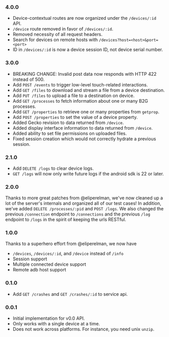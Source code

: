### 4.0.0

+ Device-contextual routes are now organized under the `/devices/:id` API.
+ `/device` route removed in favor of `/devices/:id`.
+ Removed necessity of all request headers.
+ Search for devices on remote hosts with `/devices?host=<host>&port=<port>`
+ ID in `/devices/:id` is now a device session ID, not device serial number.

### 3.0.0

+ BREAKING CHANGE: Invalid post data now responds with HTTP 422 instead of 500.
+ Add `POST /events` to trigger low-level touch-related interactions.
+ Add `GET /files` to download and stream a file from a device destination.
+ Add `PUT /files` to upload a file to a destination on device.
+ Add `GET /processes` to fetch information about one or many B2G processes.
+ Add `GET /properties` to retrieve one or many properties from `getprop`.
+ Add `POST /properties` to set the value of a device property.
+ Added Gecko revision to data returned from `/device`.
+ Added display interface information to data returned from `/device`.
+ Added ability to set file permissions on uploaded files.
+ Fixed session creation which would not correctly hydrate a previous session.

### 2.1.0

+ Add `DELETE /logs` to clear device logs.
+ `GET /logs` will now only write future logs if the android sdk is 22
  or later.

### 2.0.0

Thanks to more great patches from @eliperelman, we've now cleaned up a
lot of the server's internals and organized all of our test cases! In
addition, we've added `DELETE /processes/:pid` and `POST /logs`. We also
changed the previous `/connection` endpoint to `/connections` and the
previous `/log` endpoint to `/logs` in the spirit of keeping the urls RESTful.

### 1.0.0

Thanks to a superhero effort from @eliperelman, we now have

+ `/devices`, `/devices/:id`, and `/device` instead of `/info`
+ Session support
+ Multiple connected device support
+ Remote adb host support

### 0.1.0

+ Add `GET /crashes` and `GET /crashes/:id` to service api.

### 0.0.1

+ Initial implementation for v0.0 API.
+ Only works with a single device at a time.
+ Does not work across platforms. For instance, you need unix `unzip`.
